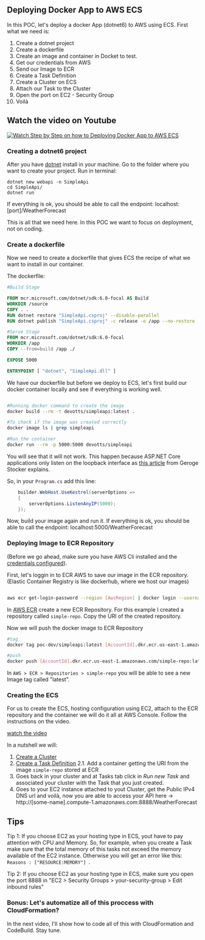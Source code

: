 ## Deploying Docker App to AWS ECS

In this POC, let's deploy a docker App (dotnet6) to AWS using ECS.
First what we need is:
1. Create a dotnet project
2. Create a dockerfile
3. Create an image and container in Docket to test.
4. Get our credentials from AWS
5. Send our Image to ECR
6. Create a Task Definition
7. Create a Cluster on ECS
8. Attach our Task to the Cluster
9. Open the port on EC2 - Security Group
10. Voilà

## Watch the video on Youtube

[![Watch Step by Step on how to Deploying Docker App to AWS ECS](https://img.youtube.com/vi/vxrO7Vs4EPA/0.jpg?v1)](https://youtu.be/vxrO7Vs4EPA)


### Creating a dotnet6 project

After you have [dotnet](https://dotnet.microsoft.com/en-us/download) install in your machine.
Go to the folder where you want to create your project.
Run in terminal:
``` 
dotnet new webapi -n SimpleApi
cd SimpleApi/
dotnet run
```
 
 If everything is ok, you should be able to call the endpoint: localhost:[port]/WeatherForecast

 This is all that we need here. In this POC we want to focus on deployment, not on coding.

 ### Create a dockerfile

 Now we need to create a dockerfile that gives ECS the recipe of what we want to install in our container.

 The dockerfile:
 ```dockerfile
 #Build Stage

FROM mcr.microsoft.com/dotnet/sdk:6.0-focal AS Build
WORKDIR /source
COPY . .
RUN dotnet restore "SimpleApi.csproj" --disable-parallel
RUN dotnet publish "SimpleApi.csproj" -c release -o /app --no-restore

#Serve Stage
FROM mcr.microsoft.com/dotnet/sdk:6.0-focal 
WORKDIR /app
COPY --from=build /app ./

EXPOSE 5000

ENTRYPOINT [ "dotnet", "SimpleApi.dll" ]
 ```

We have our dockerfile but before we deploy to ECS, let's first build our docker container locally and see if everything is working well. 

```bash 

#Running docker command to create the image
docker build --rm -t devotts/simpleapi:latest .

#To check if the image was created correctly
docker image ls | grep simpleapi

#Run the container
docker run --rm -p 5000:5000 devotts/simpleapi 
```

You will see that it will not work. This happen because ASP.NET Core applications only listen on the loopback interface as [this article](https://georgestocker.com/2017/01/31/fix-for-asp-net-core-docker-service-not-being-exposed-on-host/) from Geroge Stocker explains. 

So, in your `Program.cs` add this line:
```C#
    builder.WebHost.UseKestrel(serverOptions =>
    {    
        serverOptions.ListenAnyIP(5000);
    });
```

Now, build your image again and run it.
If everything is ok, you should be able to call the endpoint: localhost:5000/WeatherForecast

### Deploying Image to ECR Repository

(Before we go ahead, make sure you have AWS Cli installed and the [credentials configured](https://docs.aws.amazon.com/cli/latest/userguide/cli-configure-files.html)).

First, let's loggin in to ECR AWS to save our image in the ECR repository. (Elastic Container Registry is like dockerhub, where we host our images)

```bash

aws ecr get-login-password --region [AwsRegion] | docker login --username AWS --password-stdin [AwsAccountId].dkr.ecr.[AwsRegion].amazonaws.com
```

In [AWS ECR](https://us-east-1.console.aws.amazon.com/ecr/create-repository?region=us-east-1) create a new ECR Repository.
For this example I created a repository called `simple-repo`. Copy the URI of the created repository.

Now we will push the docker image to ECR Repository

```bash
#tag 
docker tag poc-dev/simpleapi:latest [AccountId].dkr.ecr.us-east-1.amazonaws.com/simple-repo:latest

#push
docker push [AccountId].dkr.ecr.us-east-1.amazonaws.com/simple-repo:latest
```

In `AWS > ECR > Repositories > simple-repo` you will be able to see a new Image tag called "latest".

### Creating the ECS

For us to create the ECS, hosting configuration using EC2, attach to the ECR repository and the container we will do it all at AWS Console. 
Follow the instructions on the video. 

[watch the video](https://youtu.be/vxrO7Vs4EPA)

In a nutshell we will:
1. [Create a Cluster](https://us-east-1.console.aws.amazon.com/ecs/home?region=us-east-1#/clusters/create/new)
2. [Create a Task Definition](https://us-east-1.console.aws.amazon.com/ecs/home?region=us-east-1#/taskDefinitions)
    2.1. Add a container getting the URI from the image `simple-repo` stored at ECR
3. Goes back in your cluster and at Tasks tab click in *Run new Task* and associated your cluster with the Task that you just created.
4. Goes to your EC2 instance attached to yout Cluster, get the Public IPv4 DNS url and voilà, now you are able to access your API here -> http://[some-name].compute-1.amazonaws.com:8888/WeatherForecast

## Tips

Tip 1: If you choose EC2 as your hosting type in ECS, yout have to pay attention with CPU and Memory.
So, for example, when you create a Task make sure that the total memory of this tasks not exceed the memory available of the EC2 instance. Otherwise you will get an error like this: `Reasons : ["RESOURCE:MEMORY"] `.

Tip 2: If you choose EC2 as your hosting type in ECS, make sure you open the port 8888 in "EC2 > Security Groups > your-security-group > Edit inbound rules"

### Bonus: Let's automatize all of this proccess with  CloudFormation?

In the next video, I'll show how to code all of this with CloudFormation and CodeBuild. Stay tune.

